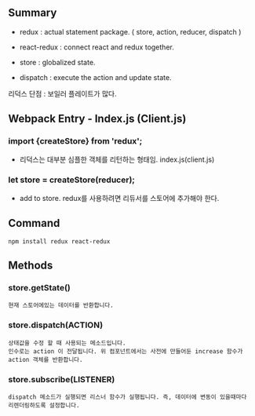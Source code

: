 ## Summary

* redux : actual statement package. ( store, action, reducer, dispatch )

* react-redux : connect react and redux together.

* store : globalized state.

* dispatch : execute the action and update state.

리덕스 단점 : 보일러 플레이트가 많다.

## Webpack Entry - Index.js (Client.js)

### import {createStore} from 'redux';

* 리덕스는 대부분 심플한 객체를 리턴하는 형태임. index.js(client.js)

### let store = createStore(reducer);

* add to store. redux를 사용하려면 리듀서를 스토어에 추가해야 한다.

## Command

    npm install redux react-redux

## Methods

### store.getState()
    현재 스토어에있는 데이터를 반환합니다.

### store.dispatch(ACTION)
    상태값을 수정 할 때 사용되는 메소드입니다. 
    인수로는 action 이 전달됩니다. 위 컴포넌트에서는 사전에 만들어둔 increase 함수가 action 객체를 반환합니다.

### store.subscribe(LISTENER)
    dispatch 메소드가 실행되면 리스너 함수가 실행됩니다. 즉, 데이터에 변동이 있을때마다 리렌더링하도록 설정합니다.